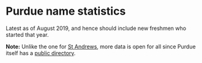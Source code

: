 # Purdue name statistics

Latest as of August 2019, and hence should include new freshmen who started that year.

**Note:** Unlike the one for [St Andrews](https://github.com/Leader-board/St-Andrews/tree/master/namestats), more data is open for all since Purdue itself has a [public directory](https://www.purdue.edu/directory/).
